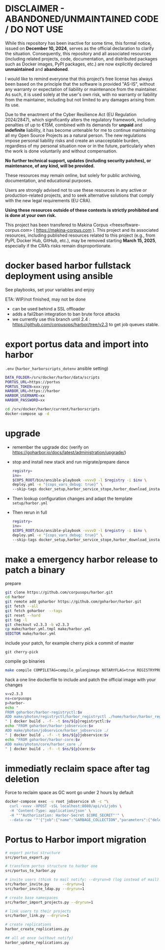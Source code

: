 
DISCLAIMER - ABANDONED/UNMAINTAINED CODE / DO NOT USE
=======================================================
While this repository has been inactive for some time, this formal notice, issued on **December 10, 2024**, serves as the official declaration to clarify the situation. Consequently, this repository and all associated resources (including related projects, code, documentation, and distributed packages such as Docker images, PyPI packages, etc.) are now explicitly declared **unmaintained** and **abandoned**.

I would like to remind everyone that this project’s free license has always been based on the principle that the software is provided "AS-IS", without any warranty or expectation of liability or maintenance from the maintainer.
As such, it is used solely at the user's own risk, with no warranty or liability from the maintainer, including but not limited to any damages arising from its use.

Due to the enactment of the Cyber Resilience Act (EU Regulation 2024/2847), which significantly alters the regulatory framework, including penalties of up to €15M, combined with its demands for **unpaid** and **indefinite** liability, it has become untenable for me to continue maintaining all my Open Source Projects as a natural person.
The new regulations impose personal liability risks and create an unacceptable burden, regardless of my personal situation now or in the future, particularly when the work is done voluntarily and without compensation.

**No further technical support, updates (including security patches), or maintenance, of any kind, will be provided.**

These resources may remain online, but solely for public archiving, documentation, and educational purposes.

Users are strongly advised not to use these resources in any active or production-related projects, and to seek alternative solutions that comply with the new legal requirements (EU CRA).

**Using these resources outside of these contexts is strictly prohibited and is done at your own risk.**

This project has been transfered to Makina Corpus <freesoftware-corpus.com> ( https://makina-corpus.com ). This project and its associated resources, including published resources related to this project (e.g., from PyPI, Docker Hub, GitHub, etc.), may be removed starting **March 15, 2025**, especially if the CRA’s risks remain disproportionate.

# docker based harbor fullstack deployment using ansible

See playbooks, set your variables and enjoy

ETA: WIP/not finished, may not be done


- can be used behind a SSL offloader
- adds a fail2ban integration to ban brute force attacks
- we currently use this branch until 2.4 : https://github.com/corpusops/harbor/tree/v2.3 to get job queues stable.


# export portus data and import into harbor
``.env`` (`harbor_harborscripts_dotenv` ansible setting)
```sh
DATA_FOLDER=/srv/docker/harbor/data/scripts
PORTUS_URL=https://portus
PORTUS_TOKEN=xxx:yyy
HARBOR_URL=https://harbor
HARBOR_USERNAME=xx
HARBOR_PASSWORD=xx
```

```sh
cd /srv/docker/harbor/current/harborscripts
docker-compose up -d
```


# upgrade
- remember the upgrade doc (verify on https://goharbor.io/docs/latest/administration/upgrade/)
- stop and install new stack and run migrate/prepare dance

    ```sh
    registry=
    inv=
    $COPS_ROOT/bin/ansible-playbook -vvvvD -l $registry -i $inv \
    deploy.yml -e "{cops_vars_debug: true}" \
    --skip-tags docker_setup,harbor_service_stope,harbor_download_installere,harbor_preparee,harbor_migratee,harbor_configs,harbor_service_start,post
    ```
- Then lookup configuration changes and adapt the template ``setup/harbor.yml``
- Then rerun in full

    ```sh
    registry=
    inv=
    $COPS_ROOT/bin/ansible-playbook -vvvvD -l $registry -i $inv \
    deploy.yml -e "{cops_vars_debug: true}" \
    --skip-tags docker_setup,harbor_service_stope,harbor_download_installere,harbor_prepare,harbor_migrate,harbor_configse,harbor_service_starte,poste
    ```

# make a emergency harbor release to patch a binary
prepare
```sh
git clone https://github.com/corpusops/harbor.git
cd harbor
git remote add goharbor https://github.com/goharbor/harbor.git
git fetch --all
git fetch goharbor  --tags
git reset --hard
git tag -l
git checkout v2.3.3 -b v2.3.3
cp make/harbor.yml.tmpl make/harbor.yml
$EDITOR make/harbor.yml
```

include your patch, for example cherry pick a commit of master
```
git cherry-pick
```

compile go binaries
```sh
make compile COMPILETAG=compile_golangimage NOTARYFLAG=true REGISTRYPROJECTNAME=corpusops REGISTRYPROJECTPREFIX=harbor- BASEIMAGENAMESPACE=corpusops
```

hack a one line dockerfile to include and patch the official image with your changes

```sh
v=v2.3.3
ns=corpusops
p=harbor-
echo "
FROM goharbor/harbor-registryctl:$v
ADD make/photon/registryctl/harbor_registryctl ./home/harbor/harbor_registryctl
" | docker build . -f- -t $ns/${p}registryctl:$v
echo "FROM goharbor/harbor-jobservice:$v
ADD make/photon/jobservice/harbor_jobservice ./
" | docker build . -f- -t $ns/${p}jobservice:$v
echo "FROM goharbor/harbor-core:$v
ADD make/photon/core/harbor_core ./
" | docker build . -f- -t $ns/${p}core:$v

```

# immediatly reclaim space after tag deletion
Force to reclaim space as GC wont go under 2 hours by default
```sh
docker-compose exec -u root jobservice sh -c "\
  curl -vvvv -XPOST -sSL localhost:8080/api/v1/jobs \
  -H 'Content-Type: application/json' \
  -H "'"Authorization: Harbor-Secret $CORE_SECRET"'" \
  --data-raw '"'{"job":{"name":"GARBAGE_COLLECTION","parameters":{"delete_untagged":true,"dry_run":false,"redis_url_reg":"redis://redis:6379/1?idle_timeout_seconds=30","time_window":0},"metadata":{"kind":"Generic","unique":false}}}'"'"
  ```



# Portus to Harbor import migration
```sh
# export portus structure
src/portus_export.py

# transform portus structure to harbor one
src/portus_to_harbor.py

# invite users (think to mail notify: --dryrun=0 (log instead of mail) --notify=0 (do not run notify at all))
src/harbor_invite.py      --dryrun=1
src/harbor_invite_ldap.py --dryrun=1

# create base namespaces
src/harbor_import_projects.py --dryrun=1

# link users to their projects
src/harbor_link.py --dryrun=1

# create replications
harbor_create_replications.py

## all at once (without notify)
harbor_update_replications.py

```


